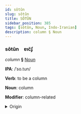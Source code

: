 ```yaml
---
id: sôtûn
slug: sôtûn
title: SÔTÛN
sidebar_position: 385
tags: [sôtûn, Noun, Indo-Iranian]
description: column § Noun
---
```


### sôtûn&emsp;<span kind="abugida">ɐıc̃ʄ</span>

*column* **§** [Noun](../../tags/Noun)

**IPA**: /ˈso.tun/

**Verb**: to be a column

**Noun**: column

**Modifier**: column-related

<details>
    <summary>Origin</summary>
    Persian ستون sotun [so.t̪ʰuːn]<br/>
    <em>Indo-Iranian Language Family</em>
</details>